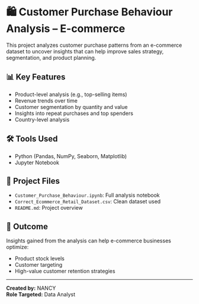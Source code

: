 # 🛍️ Customer Purchase Behaviour Analysis – E-commerce

This project analyzes customer purchase patterns from an e-commerce dataset to uncover insights that can help improve sales strategy, segmentation, and product planning.

## 📊 Key Features

- Product-level analysis (e.g., top-selling items)
- Revenue trends over time
- Customer segmentation by quantity and value
- Insights into repeat purchases and top spenders
- Country-level analysis

## 🛠 Tools Used

- Python (Pandas, NumPy, Seaborn, Matplotlib)
- Jupyter Notebook

## 📁 Project Files

- `Customer_Purchase_Behaviour.ipynb`: Full analysis notebook
- `Correct_Ecommerce_Retail_Dataset.csv`: Clean dataset used
- `README.md`: Project overview

## 🎯 Outcome

Insights gained from the analysis can help e-commerce businesses optimize:
- Product stock levels
- Customer targeting
- High-value customer retention strategies

---

**Created by:** NANCY  
**Role Targeted:** Data Analyst
